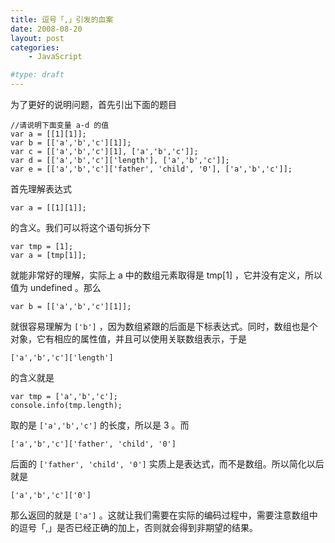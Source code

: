 ```yaml
---
title: 逗号「,」引发的血案
date: 2008-08-20
layout: post
categories:
    - JavaScript

#type: draft
---
```


为了更好的说明问题，首先引出下面的题目

```
//请说明下面变量 a-d 的值
var a = [[1][1]];
var b = [['a','b','c'][1]];
var c = [['a','b','c'][1], ['a','b','c']];
var d = [['a','b','c']['length'], ['a','b','c']];
var e = [['a','b','c']['father', 'child', '0'], ['a','b','c']];
```

首先理解表达式

    var a = [[1][1]];

的含义。我们可以将这个语句拆分下

```
var tmp = [1];
var a = [tmp[1]];
```

就能非常好的理解，实际上 a 中的数组元素取得是 tmp[1] ，它并没有定义，所以值为 undefined 。那么

    var b = [['a','b','c'][1]];

就很容易理解为 `['b']` ，因为数组紧跟的后面是下标表达式。同时，数组也是个对象，它有相应的属性值，并且可以使用关联数组表示，于是

    ['a','b','c']['length']

的含义就是

```
var tmp = ['a','b','c'];
console.info(tmp.length);
```

取的是 `['a','b','c']` 的长度，所以是 3 。而

    ['a','b','c']['father', 'child', '0']

后面的 `['father', 'child', '0']` 实质上是表达式，而不是数组。所以简化以后就是

    ['a','b','c']['0']

那么返回的就是 `['a']` 。这就让我们需要在实际的编码过程中，需要注意数组中的逗号「,」是否已经正确的加上，否则就会得到非期望的结果。
